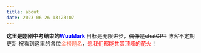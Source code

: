 ```yaml
---
title: about
date: 2023-06-26 13:23:07
---
```

**这里是刚刚中考结束的<font color="blue">WuuMark</font>**
目标是无限进步，~~偶像是chatGPT~~
博客不定期更新
祝看到这里的各位<font color="#FF6347">金榜题名</font>，<font color="red">愿我们都能共赏顶峰的花火</font>！
